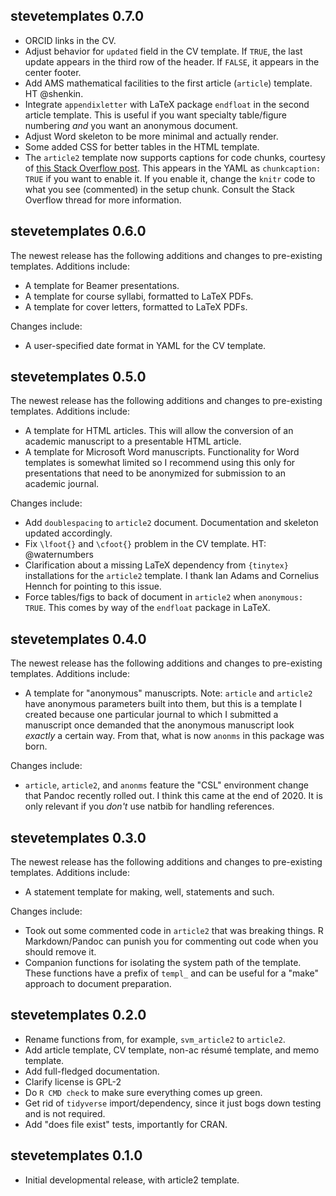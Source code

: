 stevetemplates 0.7.0
---------------------------------------------------------------------

- ORCID links in the CV.
- Adjust behavior for `updated` field in the CV template. If `TRUE`, the last update appears in the third row of the header. If `FALSE`, it appears in the center footer.
- Add AMS mathematical facilities to the first article (`article`) template. HT @shenkin.
- Integrate `appendixletter` with LaTeX package `endfloat` in the second article template. This is useful if you want specialty table/figure numbering *and* you want an anonymous document.
- Adjust Word skeleton to be more minimal and actually render.
- Some added CSS for better tables in the HTML template.
- The `article2` template now supports captions for code chunks, courtesy of [this Stack Overflow post](https://stackoverflow.com/questions/50702942/does-rmarkdown-allow-captions-and-references-for-code-chunks). This appears in the YAML as `chunkcaption: TRUE` if you want to enable it. If you enable it, change the `knitr` code to what you see (commented) in the setup chunk. Consult the Stack Overflow thread for more information.

stevetemplates 0.6.0
---------------------------------------------------------------------

The newest release has the following additions and changes to pre-existing templates. Additions include:

- A template for Beamer presentations.
- A template for course syllabi, formatted to LaTeX PDFs.
- A template for cover letters, formatted to LaTeX PDFs.

Changes include:

- A user-specified date format in YAML for the CV template.


stevetemplates 0.5.0
---------------------------------------------------------------------

The newest release has the following additions and changes to pre-existing templates. Additions include:

- A template for HTML articles. This will allow the conversion of an academic manuscript to a presentable HTML article.
- A template for Microsoft Word manuscripts. Functionality for Word templates is somewhat limited so I recommend using this only for presentations that need to be anonymized for submission to an academic journal.

Changes include:

- Add `doublespacing` to `article2` document. Documentation and skeleton updated accordingly.
- Fix `\lfoot{}` and `\cfoot{}` problem in the CV template. HT: @waternumbers
- Clarification about a missing LaTeX dependency from `{tinytex}` installations for the `article2` template. I thank Ian Adams and Cornelius Hennch for pointing to this issue.
- Force tables/figs to back of document in `article2` when `anonymous: TRUE`. This comes by way of the `endfloat` package in LaTeX.


stevetemplates 0.4.0
---------------------------------------------------------------------

The newest release has the following additions and changes to pre-existing templates. Additions include:

- A template for "anonymous" manuscripts. Note: `article` and `article2` have anonymous parameters built into them, but this is a template I created because one particular journal to which I submitted a manuscript once demanded that the anonymous manuscript look *exactly* a certain way. From that, what is now `anonms` in this package was born.

Changes include:

- `article`, `article2`, and `anonms` feature the "CSL" environment change that Pandoc recently rolled out. I think this came at the end of 2020. It is only relevant if you *don't* use natbib for handling references.

stevetemplates 0.3.0
---------------------------------------------------------------------

The newest release has the following additions and changes to pre-existing templates. Additions include:

- A statement template for making, well, statements and such.

Changes include:

- Took out some commented code in `article2` that was breaking things. R Markdown/Pandoc can punish you for commenting out code when you should remove it.
- Companion functions for isolating the system path of the template. These functions have a prefix of `templ_` and can be useful for a "make" approach to document preparation.


stevetemplates 0.2.0
---------------------------------------------------------------------

- Rename functions from, for example, `svm_article2` to `article2`.
- Add article template, CV template, non-ac résumé template, and memo template.
- Add full-fledged documentation.
- Clarify license is GPL-2
- Do `R CMD check` to make sure everything comes up green.
- Get rid of `tidyverse` import/dependency, since it just bogs down testing and is not required.
- Add "does file exist" tests, importantly for CRAN.

stevetemplates 0.1.0
---------------------------------------------------------------------

- Initial developmental release, with article2 template.
